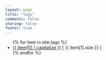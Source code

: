 ```yaml
---
layout: page
title: "tags"
comments: false
sharing: false
footer: true
---
```

<ul>
{% for item in site.tags %}
    <li><a href="/blog/tags/{{ item[0] }}/">{{ item[0] | capitalize }}</a> [ {{ item[1].size }} ]</li>
{% endfor %}
</ul>
